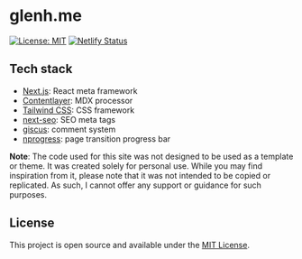 # glenh.me

[![License: MIT](https://img.shields.io/badge/License-MIT-blue.svg)](https://opensource.org/licenses/MIT) [![Netlify Status](https://api.netlify.com/api/v1/badges/7568afeb-e6f9-4d0b-9bd2-aefae32244ea/deploy-status)](https://app.netlify.com/sites/bejewelled-pudding-74c52f/deploys)

## Tech stack

- [Next.js](https://nextjs.org/): React meta framework
- [Contentlayer](https://github.com/contentlayerdev/contentlayer): MDX processor
- [Tailwind CSS](https://tailwindcss.com/): CSS framework
- [next-seo](https://github.com/garmeeh/next-seo#news-article): SEO meta tags
- [giscus](https://github.com/giscus/giscus): comment system
- [nprogress](https://github.com/rstacruz/nprogress): page transition progress bar

**Note**: The code used for this site was not designed to be used as a template or theme. It was created solely for personal use. While you may find inspiration from it, please note that it was not intended to be copied or replicated. As such, I cannot offer any support or guidance for such purposes.



## License

This project is open source and available under the [MIT License](LICENSE).